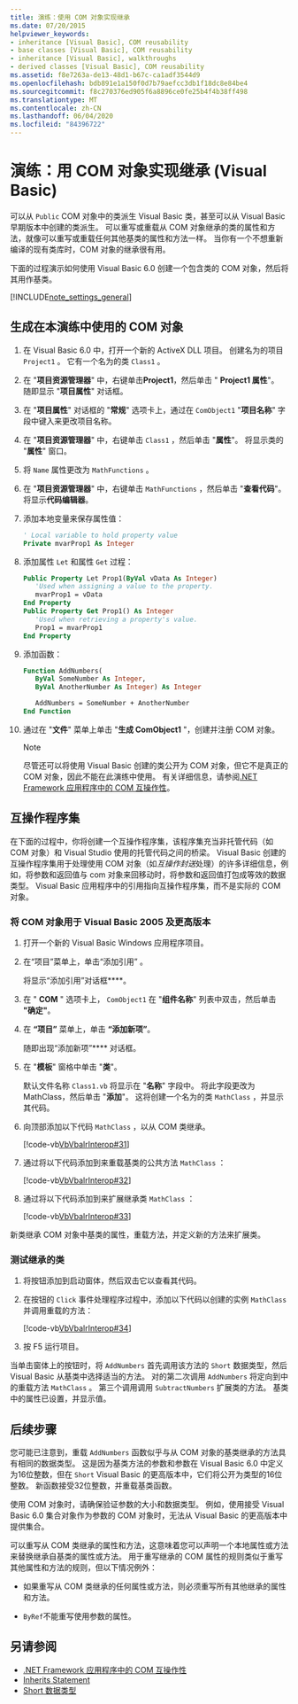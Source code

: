 ```yaml
---
title: 演练：使用 COM 对象实现继承
ms.date: 07/20/2015
helpviewer_keywords:
- inheritance [Visual Basic], COM reusability
- base classes [Visual Basic], COM reusability
- inheritance [Visual Basic], walkthroughs
- derived classes [Visual Basic], COM reusability
ms.assetid: f8e7263a-de13-48d1-b67c-ca1adf3544d9
ms.openlocfilehash: bdb891e1a150f0d7b79aefcc3db1f18dc8e84be4
ms.sourcegitcommit: f8c270376ed905f6a8896ce0fe25b4f4b38ff498
ms.translationtype: MT
ms.contentlocale: zh-CN
ms.lasthandoff: 06/04/2020
ms.locfileid: "84396722"
---
```

# <a name="walkthrough-implementing-inheritance-with-com-objects-visual-basic"></a>演练：用 COM 对象实现继承 (Visual Basic)

可以从 `Public` COM 对象中的类派生 Visual Basic 类，甚至可以从 Visual Basic 早期版本中创建的类派生。 可以重写或重载从 COM 对象继承的类的属性和方法，就像可以重写或重载任何其他基类的属性和方法一样。 当你有一个不想重新编译的现有类库时，COM 对象的继承很有用。

下面的过程演示如何使用 Visual Basic 6.0 创建一个包含类的 COM 对象，然后将其用作基类。

[!INCLUDE[note_settings_general](~/includes/note-settings-general-md.md)]

## <a name="to-build-the-com-object-that-is-used-in-this-walkthrough"></a>生成在本演练中使用的 COM 对象

1. 在 Visual Basic 6.0 中，打开一个新的 ActiveX DLL 项目。 创建名为的项目 `Project1` 。 它有一个名为的类 `Class1` 。

2. 在 "**项目资源管理器**" 中，右键单击**Project1**，然后单击 " **Project1 属性**"。 随即显示 "**项目属性**" 对话框。

3. 在 "**项目属性**" 对话框的 "**常规**" 选项卡上，通过在 `ComObject1` "**项目名称**" 字段中键入来更改项目名称。

4. 在 "**项目资源管理器**" 中，右键单击 `Class1` ，然后单击 "**属性**"。 将显示类的 "**属性**" 窗口。

5. 将 `Name` 属性更改为 `MathFunctions` 。

6. 在 "**项目资源管理器**" 中，右键单击 `MathFunctions` ，然后单击 "**查看代码**"。 将显示**代码编辑器**。

7. 添加本地变量来保存属性值：

    ```vb
    ' Local variable to hold property value
    Private mvarProp1 As Integer
    ```

8. 添加属性 `Let` 和属性 `Get` 过程：

    ```vb
    Public Property Let Prop1(ByVal vData As Integer)
       'Used when assigning a value to the property.
       mvarProp1 = vData
    End Property
    Public Property Get Prop1() As Integer
       'Used when retrieving a property's value.
       Prop1 = mvarProp1
    End Property
    ```

9. 添加函数：

    ```vb
    Function AddNumbers(
       ByVal SomeNumber As Integer,
       ByVal AnotherNumber As Integer) As Integer

       AddNumbers = SomeNumber + AnotherNumber
    End Function
    ```

10. 通过在 "**文件**" 菜单上单击 "**生成 ComObject1** "，创建并注册 COM 对象。

    > [!NOTE]
    > 尽管还可以将使用 Visual Basic 创建的类公开为 COM 对象，但它不是真正的 COM 对象，因此不能在此演练中使用。 有关详细信息，请参阅[.NET Framework 应用程序中的 COM 互操作性](com-interoperability-in-net-framework-applications.md)。

## <a name="interop-assemblies"></a>互操作程序集

在下面的过程中，你将创建一个互操作程序集，该程序集充当非托管代码（如 COM 对象）和 Visual Studio 使用的托管代码之间的桥梁。 Visual Basic 创建的互操作程序集用于处理使用 COM 对象（如*互操作封送*处理）的许多详细信息，例如，将参数和返回值与 com 对象来回移动时，将参数和返回值打包成等效的数据类型。 Visual Basic 应用程序中的引用指向互操作程序集，而不是实际的 COM 对象。

### <a name="to-use-a-com-object-with-visual-basic-2005-and-later-versions"></a>将 COM 对象用于 Visual Basic 2005 及更高版本

1. 打开一个新的 Visual Basic Windows 应用程序项目。

2. 在“项目”菜单上，单击“添加引用”   。

     将显示“添加引用”对话框****。

3. 在 " **COM** " 选项卡上， `ComObject1` 在 "**组件名称**" 列表中双击，然后单击 **"确定"**。

4. 在 **“项目”** 菜单上，单击 **“添加新项”**。

     随即出现“添加新项”**** 对话框。

5. 在 "**模板**" 窗格中单击 "**类**"。

     默认文件名称 `Class1.vb` 将显示在 "**名称**" 字段中。 将此字段更改为 MathClass，然后单击 "**添加**"。 这将创建一个名为的类 `MathClass` ，并显示其代码。

6. 向顶部添加以下代码 `MathClass` ，以从 COM 类继承。

     [!code-vb[VbVbalrInterop#31](~/samples/snippets/visualbasic/VS_Snippets_VBCSharp/VbVbalrInterop/VB/Class1.vb#31)]

7. 通过将以下代码添加到来重载基类的公共方法 `MathClass` ：

     [!code-vb[VbVbalrInterop#32](~/samples/snippets/visualbasic/VS_Snippets_VBCSharp/VbVbalrInterop/VB/Class1.vb#32)]

8. 通过将以下代码添加到来扩展继承类 `MathClass` ：

     [!code-vb[VbVbalrInterop#33](~/samples/snippets/visualbasic/VS_Snippets_VBCSharp/VbVbalrInterop/VB/Class1.vb#33)]

新类继承 COM 对象中基类的属性，重载方法，并定义新的方法来扩展类。

### <a name="to-test-the-inherited-class"></a>测试继承的类

1. 将按钮添加到启动窗体，然后双击它以查看其代码。

2. 在按钮的 `Click` 事件处理程序过程中，添加以下代码以创建的实例 `MathClass` 并调用重载的方法：

     [!code-vb[VbVbalrInterop#34](~/samples/snippets/visualbasic/VS_Snippets_VBCSharp/VbVbalrInterop/VB/Class1.vb#34)]

3. 按 F5 运行项目。

当单击窗体上的按钮时，将 `AddNumbers` 首先调用该方法的 `Short` 数据类型，然后 Visual Basic 从基类中选择适当的方法。 对的第二次调用 `AddNumbers` 将定向到中的重载方法 `MathClass` 。 第三个调用调用 `SubtractNumbers` 扩展类的方法。 基类中的属性已设置，并显示值。

## <a name="next-steps"></a>后续步骤

您可能已注意到，重载 `AddNumbers` 函数似乎与从 COM 对象的基类继承的方法具有相同的数据类型。 这是因为基类方法的参数和参数在 Visual Basic 6.0 中定义为16位整数，但在 `Short` Visual Basic 的更高版本中，它们将公开为类型的16位整数。 新函数接受32位整数，并重载基类函数。

使用 COM 对象时，请确保验证参数的大小和数据类型。 例如，使用接受 Visual Basic 6.0 集合对象作为参数的 COM 对象时，无法从 Visual Basic 的更高版本中提供集合。

可以重写从 COM 类继承的属性和方法，这意味着您可以声明一个本地属性或方法来替换继承自基类的属性或方法。 用于重写继承的 COM 属性的规则类似于重写其他属性和方法的规则，但以下情况例外：

- 如果重写从 COM 类继承的任何属性或方法，则必须重写所有其他继承的属性和方法。

- `ByRef`不能重写使用参数的属性。

## <a name="see-also"></a>另请参阅

- [.NET Framework 应用程序中的 COM 互操作性](com-interoperability-in-net-framework-applications.md)
- [Inherits Statement](../../language-reference/statements/inherits-statement.md)
- [Short 数据类型](../../language-reference/data-types/short-data-type.md)
